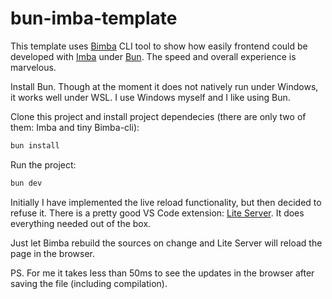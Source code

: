 # bun-imba-template

This template uses [Bimba](https://github.com/HeapVoid/bimba) CLI tool to show how easily frontend could be developed with [Imba](https://imba.io) under [Bun](https://bun.sh). The speed and overall experience is marvelous.

Install Bun. Though at the moment it does not natively run under Windows, it works well under WSL. I use Windows myself and I like using Bun.

Clone this project and install project dependecies (there are only two of them: Imba and tiny Bimba-cli): 

```bash
bun install
```

Run the project:
```bash
bun dev
```

Initially I have implemented the live reload functionality, but then decided to refuse it. There is a pretty good VS Code extension: [Lite Server](https://marketplace.visualstudio.com/items?itemName=ritwickdey.LiveServer). It does everything needed out of the box.

Just let Bimba rebuild the sources on change and Lite Server will reload the page in the browser.

PS. For me it takes less than 50ms to see the updates in the browser after saving the file (including compilation). 